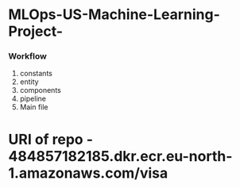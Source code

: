 # MLOps-US-Machine-Learning-Project-

### Workflow 
1. constants 
2. entity 
3. components 
4. pipeline 
5. Main file 

# URI of repo - 484857182185.dkr.ecr.eu-north-1.amazonaws.com/visa
